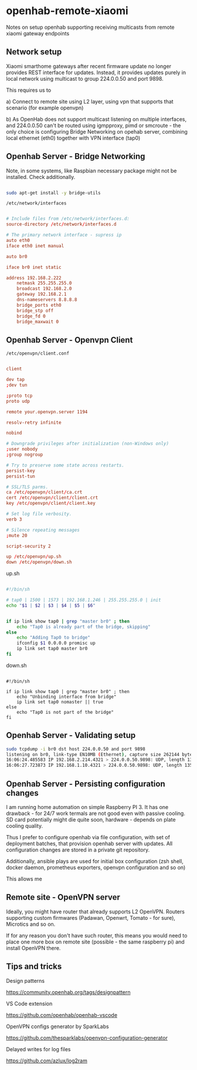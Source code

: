# openhab-remote-xiaomi
Notes on setup openhab  supporting receiving multicasts from remote xiaomi gateway endpoints

## Network setup

Xiaomi smarthome gateways after recent firmware update no longer provides REST interface for updates.
Instead, it provides updates purely in local network using multicast to group 224.0.0.50 and port 9898.

This requires us to 

a) Connect to remote site using L2 layer, using vpn that supports that scenario (for example openvpn)

b) As OpenHab does not support multicast listening on multiple interfaces, and 224.0.0.50 can't be routed
using igmpproxy, pimd or smcroute - the only choice is configuring Bridge Networking on opehab server,
combining local ethernet (eth0) together with VPN interface (tap0)

## Openhab Server - Bridge Networking 

Note, in some systems, like Raspbian necessary package might not be installed. Check additionally.

```sh

sudo apt-get install -y bridge-utils

```

`/etc/network/interfaces`

```conf

# Include files from /etc/network/interfaces.d:
source-directory /etc/network/interfaces.d

# The primary network interface - supress ip
auto eth0
iface eth0 inet manual

auto br0

iface br0 inet static

address 192.168.2.222
    netmask 255.255.255.0
    broadcast 192.168.2.0
    gateway 192.168.2.1
    dns-nameservers 8.8.8.8 
    bridge_ports eth0
    bridge_stp off
    bridge_fd 0
    bridge_maxwait 0

```

## Openhab Server - Openvpn Client

`/etc/openvpn/client.conf`

```conf

client

dev tap
;dev tun

;proto tcp
proto udp

remote your.openvpn.server 1194

resolv-retry infinite

nobind

# Downgrade privileges after initialization (non-Windows only)
;user nobody
;group nogroup

# Try to preserve some state across restarts.
persist-key
persist-tun

# SSL/TLS parms.
ca /etc/openvpn/client/ca.crt
cert /etc/openvpn/client/client.crt
key /etc/openvpn/client/client.key

# Set log file verbosity.
verb 3

# Silence repeating messages
;mute 20

script-security 2

up /etc/openvpn/up.sh
down /etc/openvpn/down.sh

```

up.sh
```sh

#!/bin/sh

# tap0 | 1500 | 1573 | 192.168.1.246 | 255.255.255.0 | init
echo "$1 | $2 | $3 | $4 | $5 | $6"


if ip link show tap0 | grep "master br0" ; then
    echo "Tap0 is already part of the bridge, skipping"
else
    echo "Adding Tap0 to bridge"
    ifconfig $1 0.0.0.0 promisc up
    ip link set tap0 master br0
fi

```

down.sh
```

#!/bin/sh

if ip link show tap0 | grep "master br0" ; then
    echo "Unbinding interface from bridge"
    ip link set tap0 nomaster || true
else
    echo "Tap0 is not part of the bridge"
fi

```

## Openhab Server - Validating setup

```sh
sudo tcpdump -i br0 dst host 224.0.0.50 and port 9898
listening on br0, link-type EN10MB (Ethernet), capture size 262144 bytes
16:06:24.485583 IP 192.168.2.214.4321 > 224.0.0.50.9898: UDP, length 136
16:06:27.723873 IP 192.168.1.10.4321 > 224.0.0.50.9898: UDP, length 135
```

## Openhab Server - Persisting configuration changes

I am running home automation on simple Raspberry PI 3. It has one drawback - for 24/7 work termals are not good even with passive cooling. SD card potentially might die quite soon, hardware - depends on plate cooling quality. 

Thus I prefer to configure openhab via file configuration,
with set of deployment batches, that provision openhab server with updates. All configuration changes are stored in a private git repository.

Additionally, ansible plays are used for initial box configuration (zsh shell, docker daemon, prometheus exporters, openvpn configuration and so on)

This allows me

## Remote site - OpenVPN server

Ideally, you might have router that already supports L2 OpenVPN. Routers supporting custom firmwares (Padawan, Openwrt, Tomato - for sure), Microtics and so on.

If for any reason you don't have such router, this means you would need to place one more box on remote site (possible - the same raspberry pi) and install OpenVPN there.

## Tips and tricks

Design patterns

https://community.openhab.org/tags/designpattern

VS Code extension

https://github.com/openhab/openhab-vscode

OpenVPN configs generator by SparkLabs

https://github.com/thesparklabs/openvpn-configuration-generator

Delayed writes for log files

https://github.com/azlux/log2ram
